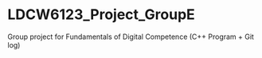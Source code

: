 # LDCW6123_Project_GroupE
Group project for Fundamentals of Digital Competence (C++ Program + Git log)
